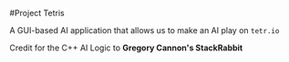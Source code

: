 #Project Tetris

A GUI-based AI application that allows us to make an AI play on <code>tetr.io</code>

Credit for the C++ AI Logic to <strong>Gregory Cannon's StackRabbit</strong>